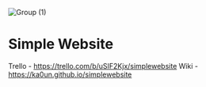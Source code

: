 ![Group (1)](https://github.com/ka0un/SimpleWebsite/assets/88395585/f737c253-d918-46cc-a34b-a4a9fdc625c0)

# Simple Website

  Trello - https://trello.com/b/uSIF2Kjx/simplewebsite
  Wiki - https://ka0un.github.io/simplewebsite
